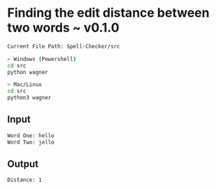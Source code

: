 # Finding the edit distance between two words ~ v0.1.0

```bash
Current File Path: Spell-Checker/src

> Windows (Powershell)
cd src
python wagner

> Mac/Linux
cd src
python3 wagner
```

## Input

```bash
Word One: hello
Word Two: jello
```

## Output

```bash
Distance: 1
```
